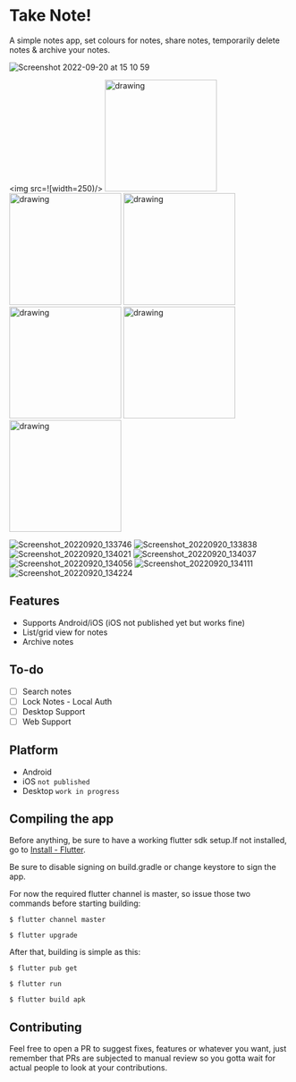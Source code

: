 # Take Note!

A simple notes app, set colours for notes, share notes, temporarily delete notes & archive your notes.

![Screenshot 2022-09-20 at 15 10 59](https://user-images.githubusercontent.com/97199759/191280698-561a6630-ebed-486f-9c74-f8c5dc9d454a.png)

<img src=![width=250)/>
<img src="dScreenshot_20220920_133707](https://user-images.githubusercontent.com/97199759/191282016-4843187b-daeb-49f6-9308-b4d91cc98cd7.png " alt="drawing" width="200"/>
<img src="drawing.jpg" alt="drawing" width="200"/>
<img src="drawing.jpg" alt="drawing" width="200"/>
<img src="drawing.jpg" alt="drawing" width="200"/>
<img src="drawing.jpg" alt="drawing" width="200"/>
<img src="drawing.jpg" alt="drawing" width="200"/>

![Screenshot_20220920_133746](https://user-images.githubusercontent.com/97199759/191282022-1e4c2705-a9b7-4065-a468-136516ae3203.png)
![Screenshot_20220920_133838](https://user-images.githubusercontent.com/97199759/191282028-7f05da9d-6437-4072-857f-b8db6562c316.png)
![Screenshot_20220920_134021](https://user-images.githubusercontent.com/97199759/191282031-58a27b8e-8901-4c8b-b7ae-05becc13dda4.png)
![Screenshot_20220920_134037](https://user-images.githubusercontent.com/97199759/191282033-fda0df48-08e9-4bad-ad39-c5a1273c9722.png)
![Screenshot_20220920_134056](https://user-images.githubusercontent.com/97199759/191282038-cdb06bd7-60a1-47b2-a658-159cba12e515.png)
![Screenshot_20220920_134111](https://user-images.githubusercontent.com/97199759/191282039-30741af1-c7df-413e-b0d2-ba1add640a3f.png)
![Screenshot_20220920_134224](https://user-images.githubusercontent.com/97199759/191282040-8b99c969-82da-4df1-a546-c3130034f516.png)


## Features
- Supports Android/iOS (iOS not published yet but works fine)
- List/grid view for notes
- Archive notes


## To-do
- [ ] Search notes
- [ ] Lock Notes - Local Auth
- [ ] Desktop Support
- [ ] Web Support

## Platform
 - Android
 - iOS ```not published```
 - Desktop ```work in progress```


## Compiling the app
Before anything, be sure to have a working flutter sdk setup.If not installed, go to [Install - Flutter](https://docs.flutter.dev/get-started/install).

Be sure to disable signing on build.gradle or change keystore to sign the app.

For now the required flutter channel is master, so issue those two commands before starting building:
```
$ flutter channel master
```
```
$ flutter upgrade
```

After that, building is simple as this:
```
$ flutter pub get
```
```
$ flutter run
```
```
$ flutter build apk
```

## Contributing

Feel free to open a PR to suggest fixes, features or whatever you want, just remember that PRs are subjected to manual review so you gotta wait for actual people to look at your contributions.
